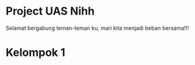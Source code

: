 # Project UAS Nihh

Selamat bergabung teman-teman ku, mari kita menjadi beban bersama!!!

# Kelompok 1
